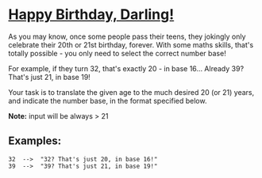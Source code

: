 # [Happy Birthday, Darling!](https://www.codewars.com/kata/happy-birthday-darling "https://www.codewars.com/kata/5e96332d18ac870032eb735f")

As you may know, once some people pass their teens, they jokingly only celebrate their 20th or 21st birthday, forever. With some maths skills, that's totally possible - you only need to select the correct number base!

For example, if they turn 32, that's exactly 20 - in base 16... Already 39? That's just 21, in base 19!

Your task is to translate the given age to the much desired 20 (or 21) years, and indicate the number base, in the format specified below.

**Note:** input will be always > 21

## Examples:

```
32  -->  "32? That's just 20, in base 16!"
39  -->  "39? That's just 21, in base 19!"
```